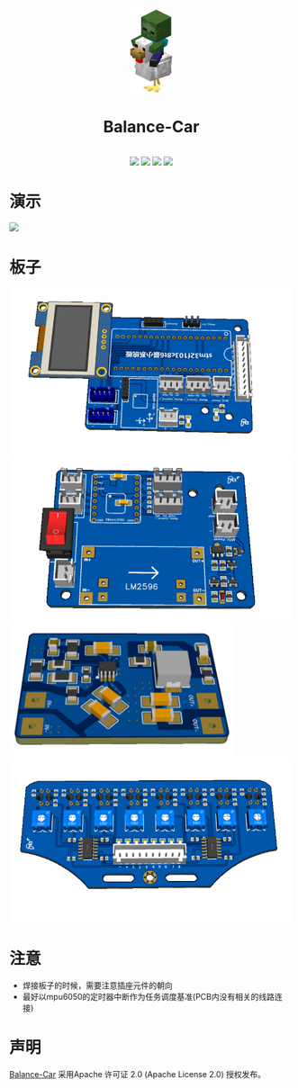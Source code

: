 <div align="center">
   <img src="./Demo/icon.png" height="150">
  <h1>Balance-Car</h1>
</div>
<br/>
<div align="center">
  <img src="https://img.shields.io/badge/License-Apache-green?logoColor=63%2C%20185%2C%2017&label=license&labelColor=63%2C%20185%2C%2017&color=63%2C%20185%2C%2017">
  <img src="https://img.shields.io/badge/Language-C-green?logoColor=63%2C%20185%2C%2017&labelColor=63%2C%20185%2C%2017&color=63%2C%20185%2C%2017">
  <img src="https://img.shields.io/badge/Platform-%20STM-green?logoColor=63%2C%20185%2C%2017&labelColor=63%2C%20185%2C%2017&color=63%2C%20185%2C%2017">
  <img src="https://img.shields.io/badge/Health-99%25-green?logoColor=63%2C%20185%2C%2017&labelColor=63%2C%20185%2C%2017&color=63%2C%20185%2C%2017">
</div>

# 演示
<img src="./Demo/Balabce_Car.gif" width="500"/>

# 板子
<img src="./Demo/信号控制板.png" alt="1" width="500"/>
<img src="./Demo/电源接口板.png" alt="2" width="500"/>
<img src="./Demo/降压板.png" alt="3" width="400"/>
<img src="./Demo/循迹板.png" alt="4" width="500"/>

# 注意
- 焊接板子的时候，需要注意插座元件的朝向
- 最好以mpu6050的定时器中断作为任务调度基准(PCB内没有相关的线路连接)

# 声明
<a href="https://github.com/Rev-RoastedDuck/Balance-Car">Balance-Car</a> 采用Apache 许可证 2.0 (Apache License 2.0) 授权发布。

